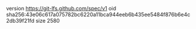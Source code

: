 version https://git-lfs.github.com/spec/v1
oid sha256:43e06c617a075782bc6220a11bca944eeb6b435ee5484f876b6e4c2db39f21fd
size 2580

